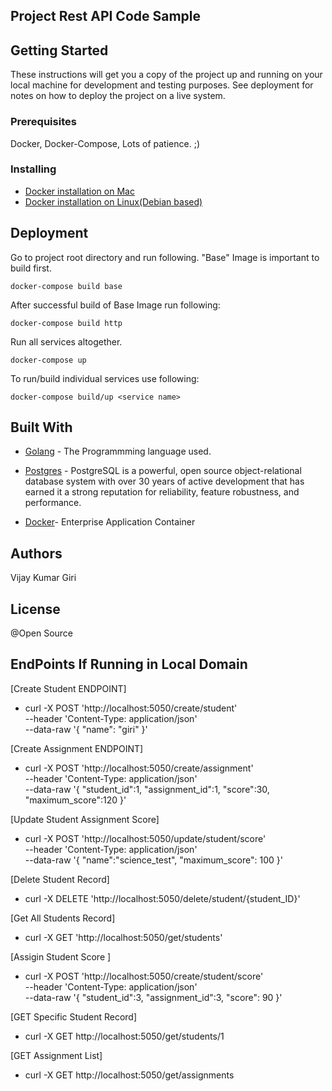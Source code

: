 ## Project Rest API Code Sample

## Getting Started

These instructions will get you a copy of the project up and running on your local machine for development and testing purposes. See deployment for notes on how to deploy the project on a live system.

### Prerequisites

Docker,
Docker-Compose,
Lots of patience. ;)


### Installing


* [Docker installation on Mac](https://docs.docker.com/docker-for-mac/install/)
* [Docker installation on Linux(Debian based)](https://www.tutorialspoint.com/docker/installing_docker_on_linux.htm)


## Deployment
Go to project root directory and run following. "Base" Image is important to build first.

```
docker-compose build base
```
After successful build of Base Image run following:

```
docker-compose build http
```

Run all services altogether.

```
docker-compose up 
```

To run/build individual services use following:

```
docker-compose build/up <service name>

```

## Built With

* [Golang](https://golang.org/) - The Programmming language used.

* [Postgres](https://www.postgresql.org/) - PostgreSQL is a powerful, open source object-relational database system with over 30 years of active development that has earned it a strong reputation for reliability, feature robustness, and performance.

* [Docker](https://www.docker.com/)- Enterprise Application Container





## Authors
Vijay Kumar Giri


## License

@Open Source

## EndPoints If Running in Local Domain
[Create Student ENDPOINT]
* curl -X POST 'http://localhost:5050/create/student' \
--header 'Content-Type: application/json' \
--data-raw '{
	"name": "giri"
}'

[Create Assignment ENDPOINT]
* curl -X POST 'http://localhost:5050/create/assignment' \
--header 'Content-Type: application/json' \
--data-raw '{
	"student_id":1,
	"assignment_id":1,
	"score":30,
	"maximum_score":120
}'

[Update Student Assignment Score]
*  curl -X POST 'http://localhost:5050/update/student/score' \
--header 'Content-Type: application/json' \
--data-raw '{
	"name":"science_test",
	"maximum_score": 100
}'

[Delete Student Record]
* curl -X DELETE 'http://localhost:5050/delete/student/{student_ID}'

[Get All Students Record]
* curl -X GET 'http://localhost:5050/get/students'

[Assigin Student Score ]
* curl -X POST 'http://localhost:5050/create/student/score' \
--header 'Content-Type: application/json' \
--data-raw '{
	"student_id":3,
	"assignment_id":3,
	"score": 90
}'

[GET Specific Student Record]
* curl -X GET http://localhost:5050/get/students/1

[GET Assignment List]
* curl -X GET  http://localhost:5050/get/assignments